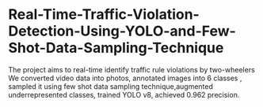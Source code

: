 # Real-Time-Traffic-Violation-Detection-Using-YOLO-and-Few-Shot-Data-Sampling-Technique
The project aims to real-time identify traffic rule violations by two-wheelers We converted video data into photos, annotated images into 6 classes , sampled it using few shot data sampling technique,augmented underrepresented classes, trained YOLO v8, achieved 0.962 precision.
